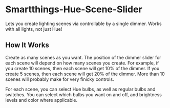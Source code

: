 # Smartthings-Hue-Scene-Slider

Lets you create lighting scenes via controllable by a single dimmer. Works with all lights, not just Hue!

## How It Works

Create as many scenes as you want. The position of the dimmer slider for each scene will depend on how many scenes you create. For example, if you create 10 scenes, then each scene will get 10% of the dimmer. If you create 5 scenes, then each scene will get 20% of the dimmer. More than 10 scenes will probably make for very finicky controls.

For each scene, you can select Hue bulbs, as well as regular bulbs and switches. You can select which bulbs you want on and off, and brightness levels and color where applicable.
